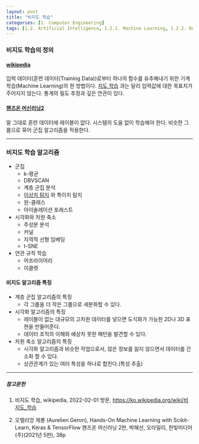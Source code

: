 ```yaml
---
layout: post
title: "비지도 학습"
categories: [1. Computer Engineering]
tags: [1.2. Artificial Intelligence, 1.2.1. Machine Learning, 1.2.2. DeepLearning, UnSupervised Learning]
---
```



### 비지도 학습의 정의

#### [wikipedia](https://ko.wikipedia.org/wiki/비지도_학습)

입력 데이터(훈련 데이터(Training Data))로부터 하나의 함수를 유추해내기 위한 기계 학습(Machine Learning)의 한 방법이다.
[지도 학습](https://maizer2.github.io/용어_인공지능/2022/01/24/지도-학습.html) 과는 달리 입력값에 대한 목표치가 주어지지 않는다.
통계의 밀도 추정과 깊은 연관이 있다.

#### [핸즈온 머신러닝2](https://tensorflow.blog/핸즈온-머신러닝-1장2장/1-3-머신러닝-시스템의-종류/)

말 그대로 훈련 데이터에 레이블이 없다. 시스템의 도움 없이 학습해야 한다. 비슷한 그룹으로 묶어 군집 알고리즘을 적용한다.

---

### 비지도 학습 알고리즘

* 군집
  * k-평균
  * DBVSCAN
  * 계층 군집 분석
  * [이상치 탐지](https://maizer2.github.io/용어_인공지능/2022/02/01/이상치-탐지-학습.html) 와 특이치 탐지
  * 원-클래스
  * 아이솔레이션 포레스트
* 시각화와 차원 축소
  * 주성분 분석
  * 커널
  * 지역적 선형 임베딩
  * t-SNE
* 연관 규칙 학습
  * 어프라이어리
  * 이클렛
  
#### 비지도 알고리즘 특징

* 계층 군집 알고리즘의 특징
  * 각 그룹을 더 작은 그룹으로 세분화할 수 있다.
* 시각화 알고리즘의 특징
  * 레이블이 없는 대규모의 고차원 데이터를 넣으면 도식화가 가능한 2D나 3D 표현을 만들어준다.
  * 데이터 조직의 이해와 예상치 못한 패턴을 발견할 수 있다.
* 차원 축소 알고리즘의 특징
  * 시각화 알고리즘과 비슷한 작업으로서, 많은 정보를 잃지 않으면서 데이터를 간소화 할 수 있다.
  * 상관관계가 있는 여러 특성을 하나로 합친다.(특성 추출)
  

---

##### 참고문헌

1) 비지도 학습, wikipedia, 2022-02-01 방문, https://ko.wikipedia.org/wiki/비지도_학습

2) 오렐리앙 제롱 (Aurelien Geron), Hands-On Machine Learning with Scikit-Learn, Keras & TensorFlow 핸즈온 머신러닝 2판, 박해선, 오라일리, 한빛미디어(주)(2021년 5판), 38p
